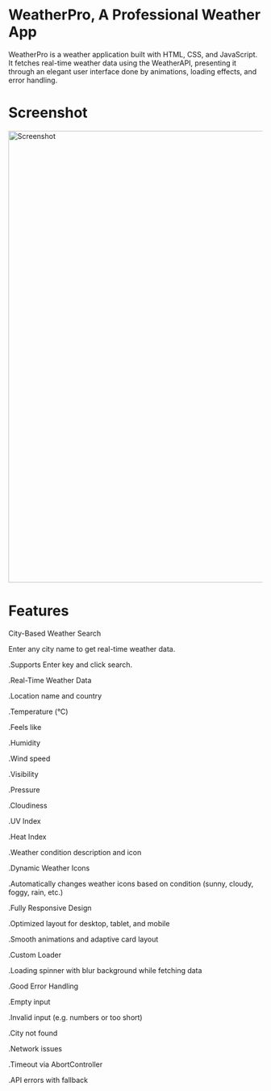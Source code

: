 <h1>WeatherPro, A Professional Weather App</h1>

<p>WeatherPro is a weather application built with HTML, CSS, and JavaScript.
It fetches real-time weather data using the WeatherAPI, presenting it through an elegant user interface done by animations, loading effects, and error handling.</p>

<h1>Screenshot</h1>
<img width="1150" height="895" alt="Screenshot" src="https://github.com/user-attachments/assets/015b6083-2450-4fb4-af23-13b2faac103c" />

<h1>Features</h1>

City-Based Weather Search

Enter any city name to get real-time weather data.

.Supports Enter key and click search.

.Real-Time Weather Data

.Location name and country

.Temperature (°C)

.Feels like

.Humidity

.Wind speed

.Visibility

.Pressure

.Cloudiness

.UV Index

.Heat Index

.Weather condition description and icon

.Dynamic Weather Icons

.Automatically changes weather icons based on condition (sunny, cloudy, foggy, rain, etc.)

.Fully Responsive Design

.Optimized layout for desktop, tablet, and mobile

.Smooth animations and adaptive card layout

.Custom Loader

.Loading spinner with blur background while fetching data

.Good Error Handling

.Empty input

.Invalid input (e.g. numbers or too short)

.City not found

.Network issues

.Timeout via AbortController

.API errors with fallback
